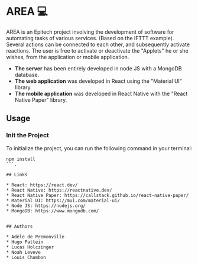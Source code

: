 # AREA 💻

AREA is an Epitech project involving the development of software for automating tasks
of various services. (Based on the IFTTT example).
Several actions can be connected to each other, and subsequently activate reactions.
The user is free to activate or deactivate the "Applets" he or she wishes, from the
application or mobile application.

* **The server** has been entirely developed in node JS with a MongoDB database.
* **The web application** was developed in React using the "Material UI" library. 
* **The mobile application** was developed in React Native with the "React Native Paper" library.


## Usage

### Init the Project

To initialize the project, you can run the following command in your terminal:
```
npm install
```.

## Links

* React: https://react.dev/
* React Native: https://reactnative.dev/
* React Native Paper: https://callstack.github.io/react-native-paper/
* Material UI: https://mui.com/material-ui/
* Node JS: https://nodejs.org/
* MongoDB: https://www.mongodb.com/


## Authors

* Adèle de Premonville
* Hugo Pattein
* Lucas Holczinger
* Noah Leveve
* Louis Chambon

